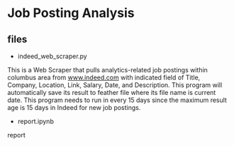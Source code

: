 # Job Posting Analysis

## files 

- indeed_web_scraper.py

This is a Web Scraper that pulls analytics-related job postings within columbus area from www.indeed.com with indicated field of Title, Company, Location, Link, Salary, Date, and Description. This program will automatically save its result to feather file where its file name is current date. This program needs to run in every 15 days since the maximum result age is 15 days in Indeed for new job postings.

- report.ipynb

report
